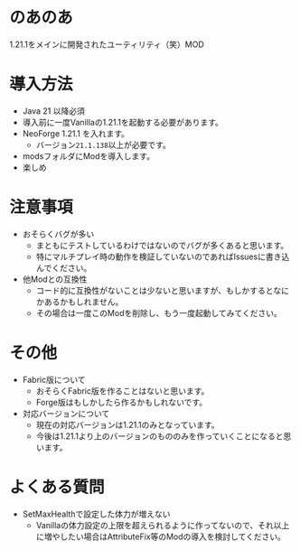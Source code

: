 # のあのあ
1.21.1をメインに開発されたユーティリティ（笑）MOD

# 導入方法
- Java 21 以降必須
- 導入前に一度Vanillaの1.21.1を起動する必要があります。
- NeoForge 1.21.1 を入れます。
  - バージョン`21.1.138`以上が必要です。
- modsフォルダにModを導入します。
- 楽しめ

# 注意事項
- おそらくバグが多い
  - まともにテストしているわけではないのでバグが多くあると思います。
  - 特にマルチプレイ時の動作を検証していないのであればIssuesに書き込んでください。
- 他Modとの互換性
  - コード的に互換性がないことは少ないと思いますが、もしかするとなにかあるかもしれません。
  - その場合は一度このModを削除し、もう一度起動してみてください。

# その他
- Fabric版について
  - おそらくFabric版を作ることはないと思います。
  - Forge版はもしかしたら作るかもしれないです。
- 対応バージョンについて
  - 現在の対応バージョンは1.21.1のみとなっています。
  - 今後は1.21.1より上のバージョンのもののみを作っていくことになると思います。

# よくある質問
- SetMaxHealthで設定した体力が増えない
  - Vanillaの体力設定の上限を超えられるように作ってないので、それ以上に増やしたい場合はAttributeFix等のModの導入を検討してください。